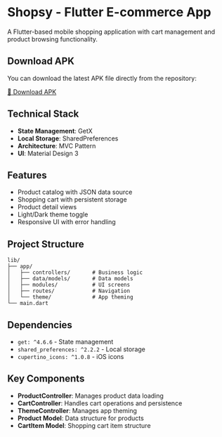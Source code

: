 # Shopsy - Flutter E-commerce App

A Flutter-based mobile shopping application with cart management and product browsing functionality.

## Download APK

You can download the latest APK file directly from the repository:

[📱 Download APK](https://github.com/AnshRajput/shopsy_pocketfm/raw/refs/heads/main/spopsy_app_apk/app-release.apk)

## Technical Stack

- **State Management**: GetX
- **Local Storage**: SharedPreferences
- **Architecture**: MVC Pattern
- **UI**: Material Design 3

## Features

- Product catalog with JSON data source
- Shopping cart with persistent storage
- Product detail views
- Light/Dark theme toggle
- Responsive UI with error handling

## Project Structure

```
lib/
├── app/
│   ├── controllers/       # Business logic
│   ├── data/models/       # Data models
│   ├── modules/           # UI screens
│   ├── routes/            # Navigation
│   └── theme/             # App theming
└── main.dart
```

## Dependencies

- `get: ^4.6.6` - State management
- `shared_preferences: ^2.2.2` - Local storage
- `cupertino_icons: ^1.0.8` - iOS icons

## Key Components

- **ProductController**: Manages product data loading
- **CartController**: Handles cart operations and persistence
- **ThemeController**: Manages app theming
- **Product Model**: Data structure for products
- **CartItem Model**: Shopping cart item structure
